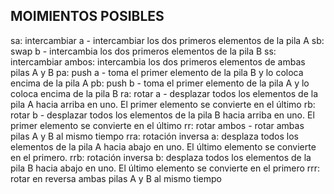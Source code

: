 
## MOIMIENTOS POSIBLES
sa: intercambiar a - intercambiar los dos primeros elementos de la pila A
sb: swap b - intercambia los dos primeros elementos de la pila B
ss: intercambiar ambos: intercambia los dos primeros elementos de ambas pilas A y B
pa: push a - toma el primer elemento de la pila B y lo coloca encima de la pila A
pb: push b - toma el primer elemento de la pila A y lo coloca encima de la pila B
ra: rotar a - desplazar todos los elementos de la pila A hacia arriba en uno. El primer elemento se convierte en el último
rb: rotar b - desplazar todos los elementos de la pila B hacia arriba en uno. El primer elemento se convierte en el último
rr: rotar ambos - rotar ambas pilas A y B al mismo tiempo
rra: rotación inversa a: desplaza todos los elementos de la pila A hacia abajo en uno. El último elemento se convierte en el primero.
rrb: rotación inversa b: desplaza todos los elementos de la pila B hacia abajo en uno. El último elemento se convierte en el primero
rrr: rotar en reversa ambas pilas A y B al mismo tiempo